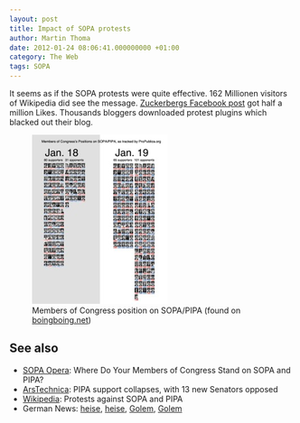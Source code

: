 ```yaml
---
layout: post
title: Impact of SOPA protests
author: Martin Thoma
date: 2012-01-24 08:06:41.000000000 +01:00
category: The Web
tags: SOPA
---
```

It seems as if the SOPA protests were quite effective. 162 Millionen visitors of Wikipedia did see the message. <a href="http://www.facebook.com/zuck/posts/10100210345757211">Zuckerbergs Facebook post</a> got half a million Likes. Thousands bloggers downloaded protest plugins which blacked out their blog.

<figure class="aligncenter">
            <a href="../images/2012/01/sopa-protests-congress-supporters-opponents-240x300.jpg"><img src="../images/2012/01/sopa-protests-congress-supporters-opponents-240x300.jpg" alt="Members of Congress position on SOPA/PIPA (found on boingboing.net)" style="max-width:240px;max-height:300px" class="size-medium wp-image-12661"/></a>
            <figcaption class="text-center">Members of Congress position on SOPA/PIPA (found on <a href=http://boingboing.net/wp-content/uploads/2012/01/201201191642.jpg>boingboing.net</a>)</figcaption>
        </figure>

<h2>See also</h2>
<ul>
  <li><a href="http://projects.propublica.org/sopa/">SOPA Opera</a>: Where Do Your Members of Congress Stand on SOPA and PIPA?</li>
  <li><a href="http://arstechnica.com/tech-policy/news/2012/01/pipa-support-collapses-with-13-new-opponents-in-senate.ars">ArsTechnica</a>: PIPA support collapses, with 13 new Senators opposed</li>
  <li><a href="http://en.wikipedia.org/wiki/Protests_against_SOPA_and_PIPA">Wikipedia</a>: Protests against SOPA and PIPA</li>
  <li>German News: <a href="http://www.heise.de/newsticker/meldung/Proteste-gegen-PIPA-und-SOPA-zeigen-Erfolge-1416809.html">heise</a>, <a href="http://www.heise.de/newsticker/meldung/US-Senat-verschiebt-Abstimmung-ueber-Zensurgesetz-1418544.html">heise</a>, <a href="http://www.golem.de/1201/89174.html">Golem</a>, <a href="http://www.golem.de/1201/89229.html">Golem</a></li>
</ul>
